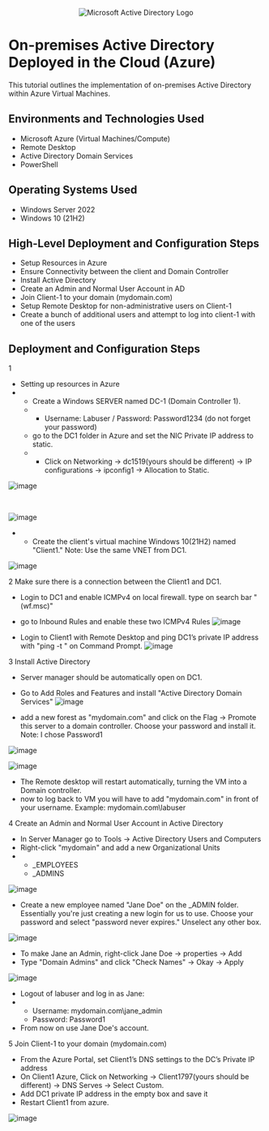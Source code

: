 <p align="center">
<img src="https://i.imgur.com/pU5A58S.png" alt="Microsoft Active Directory Logo"/>
</p>

<h1>On-premises Active Directory Deployed in the Cloud (Azure)</h1>
This tutorial outlines the implementation of on-premises Active Directory within Azure Virtual Machines.<br />


<h2>Environments and Technologies Used</h2>

- Microsoft Azure (Virtual Machines/Compute)
- Remote Desktop
- Active Directory Domain Services
- PowerShell

<h2>Operating Systems Used </h2>

- Windows Server 2022
- Windows 10 (21H2)

<h2>High-Level Deployment and Configuration Steps</h2>

- Setup Resources in Azure
- Ensure Connectivity between the client and Domain Controller
- Install Active Directory
- Create an Admin and Normal User Account in AD
- Join Client-1 to your domain (mydomain.com)
- Setup Remote Desktop for non-administrative users on Client-1
- Create a bunch of additional users and attempt to log into client-1 with one of the users

<h2>Deployment and Configuration Steps</h2>
1 

- Setting up resources in Azure
- - Create a Windows SERVER named DC-1 (Domain Controller 1).
  - - Username: Labuser / Password: Password1234 (do not forget your password)
  - go to the DC1 folder in Azure and set the NIC Private IP address to static.
  - - Click on Networking -> dc1519(yours should be different) -> IP configurations -> ipconfig1 -> Allocation to Static.

![image](https://github.com/cardosoguisilva/configure-ad/assets/157248613/100dd97c-1c6b-413d-8a9b-69e7a4f864a3)

<br>

![image](https://github.com/cardosoguisilva/configure-ad/assets/157248613/203f08e1-601b-46bc-810d-176856ca1199)

- - Create the client's virtual machine Windows 10(21H2) named "Client1." Note: Use the same VNET from DC1.
    
![image](https://github.com/cardosoguisilva/configure-ad/assets/157248613/55bfd7db-e233-4e4c-941e-418248adda56)

2 Make sure there is a connection between the Client1 and DC1.
- Login to DC1 and enable ICMPv4 on local firewall. type on search bar "(wf.msc)"
- go to Inbound Rules and enable these two ICMPv4 Rules
![image](https://github.com/cardosoguisilva/configure-ad/assets/157248613/dfc0e328-b11d-408d-a8ba-5cccea8aa737)

- Login to Client1 with Remote Desktop and ping DC1’s private IP address with "ping -t <private IP address>" on Command Prompt.
![image](https://github.com/cardosoguisilva/configure-ad/assets/157248613/ecde4a1a-62fc-4b3d-b9f6-2a3e89343aeb)

3 Install Active Directory
- Server manager should be automatically open on DC1.
- Go to Add Roles and Features and install "Active Directory Domain Services" 
![image](https://github.com/cardosoguisilva/configure-ad/assets/157248613/90027fae-a6ff-4877-ae7a-9cd45acd5178)

- add a new forest as "mydomain.com" and click on the Flag -> Promote this server to a domain controller. Choose your password and install it. Note: I chose Password1

![image](https://github.com/cardosoguisilva/configure-ad/assets/157248613/914461a7-b857-4604-96b3-78b4195b4566)


![image](https://github.com/cardosoguisilva/configure-ad/assets/157248613/e1f64aab-afa2-4e12-8491-13290209d8d0)

- The Remote desktop will restart automatically, turning the VM into a Domain controller.
- now to log back to VM you will have to add "mydomain.com" in front of your username. Example: mydomain.com\labuser

4 Create an Admin and Normal User Account in Active Directory
- In Server Manager go to Tools -> Active Directory Users and Computers
- Right-click "mydomain" and add a new Organizational Units
- - _EMPLOYEES
  - _ADMINS
  
![image](https://github.com/cardosoguisilva/configure-ad/assets/157248613/91a99e2b-f931-4e30-b1fc-7745a0bc819c)

- Create a new employee named "Jane Doe" on the _ADMIN folder. Essentially you're just creating a new login for us to use. Choose your password and select "password never expires." Unselect any other box.


![image](https://github.com/cardosoguisilva/configure-ad/assets/157248613/d63cf6a8-755b-4bf1-b8a0-b0b5535767d6)

- To make Jane an Admin, right-click Jane Doe -> properties -> Add
- Type "Domain Admins" and click "Check Names" -> Okay -> Apply

![image](https://github.com/cardosoguisilva/configure-ad/assets/157248613/cd8ebb19-4396-4b39-ae78-149126f87c43)

- Logout of labuser and log in as Jane:
- - Username: mydomain.com\jane_admin
  - Password: Password1
- From now on use Jane Doe's account.

5 Join Client-1 to your domain (mydomain.com)
- From the Azure Portal, set Client1’s DNS settings to the DC’s Private IP address
- On Client1 Azure, Click on Networking -> Client1797(yours should be different) -> DNS Serves -> Select Custom.
- Add DC1 private IP address in the empty box and save it
- Restart Client1 from azure.

![image](https://github.com/cardosoguisilva/configure-ad/assets/157248613/cd1002df-cd98-48ff-8302-24a102d7c344)



